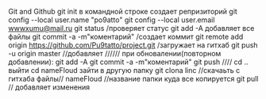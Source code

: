 
Git and Github
git init в командной строке создает репризиторий
git config --local user.name "po9atto"
git config --local user.email wwwxumu@mail.ru
git status /проверяет статус
git add -A добавляет все файлы
git commit -a -m"коментарий" /создает коммит
git remote add origin https://github.com/Pu9tatto/project.git /загружает на гитхаб
git push -u origin master //добавляет
////// при обновалении(повторном добавлении):
git add -A
git commit -a -m"коментарий"
git push
////
cd .. выйти
cd nameFloud    зайти в другую папку
git clona linc //скачаьть с гитхаба файлы// nameFloud //название папки куда все копируется
git pull // добавляет изменения